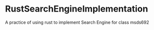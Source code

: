 # RustSearchEngineImplementation
A practice of using rust to implement Search Engine for class msds692
